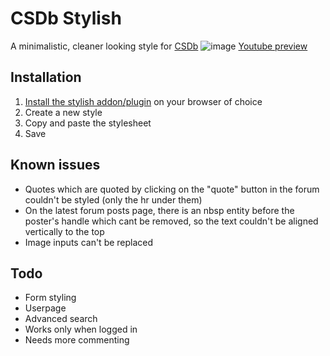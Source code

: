 # CSDb Stylish
A minimalistic, cleaner looking style for [CSDb](http://csdb.dk/)
![image](http://i.imgur.com/J1f3GCZ.png)
[Youtube preview](https://www.youtube.com/watch?v=mLMcTCREKf8)

## Installation
1. [Install the stylish addon/plugin](https://userstyles.org/) on your browser of choice
2. Create a new style
3. Copy and paste the stylesheet
4. Save

## Known issues
- Quotes which are quoted by clicking on the "quote" button in the forum couldn't be styled (only the hr under them)
- On the latest forum posts page, there is an nbsp entity before the poster's handle which cant be removed, so the text couldn't be aligned vertically to the top
- Image inputs can't be replaced

## Todo
- Form styling
- Userpage
- Advanced search
- Works only when logged in
- Needs more commenting